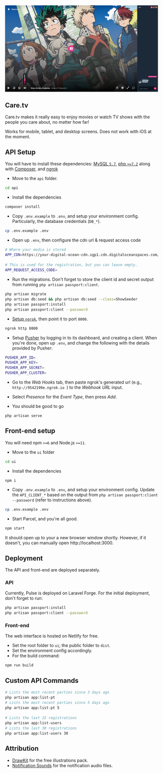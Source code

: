 ![preview](preview.png)
## Care.tv
Care.tv makes it really easy to enjoy movies or watch TV shows with the people you care about, no matter how far!

Works for mobile, tablet, and desktop screens. Does not work with iOS at the moment.

## API Setup
You will have to install these dependencies: [MySQL `5.7`](https://dev.mysql.com/downloads/mysql/5.7.html), [php `>=7.2`](https://thishosting.rocks/install-php-on-ubuntu/) along with [Composer](https://getcomposer.org/), and [ngrok](https://ngrok.com)

- Move to the `api` folder.
```bash
cd api
```
- Install the dependencies
```bash
composer install
```

- Copy `.env.example` to `.env`, and setup your environment config. Particularly, the database credentials (`DB_*`).
```bash
cp .env.example .env
```

- Open up `.env`, then configure the cdn url & request access code
```bash
# Where your media is stored
APP_CDN=https://your-digital-ocean-cdn.sgp1.cdn.digitaloceanspaces.com/

# This is used for the registration, but you can leave empty.
APP_REQUEST_ACCESS_CODE=
```

- Run the migrations. Don't forget to store the client id and secret output from running `php artisan passport:client`.
```bash
php artisan migrate
php artisan db:seed && php artisan db:seed --class=ShowSeeder
php artisan passport:install
php artisan passport:client --password
```

- [Setup `ngrok`](https://dashboard.ngrok.com/get-started), then point it to port `8000`.
```bash
ngrok http 8000
```

- Setup [Pusher](https://pusher.com/) by logging in to its dashboard, and creating a client. When you're done, open up `.env`, and change the following with the details provided by Pusher:
```bash
PUSHER_APP_ID=
PUSHER_APP_KEY=
PUSHER_APP_SECRET=
PUSHER_APP_CLUSTER=
```

- Go to the _Web Hooks_ tab, then paste ngrok's generated url (e.g., `http://9542199e.ngrok.io `) to the _Webhook URL_ input.

- Select _Presence_ for the _Event Type_, then press _Add_.

- You should be good to go
```bash
php artisan serve
```

## Front-end setup
You will need npm `>=6` and Node.js `>=11`.

- Move to the `ui` folder
```bash
cd ui
```

- Install the dependencies
```bash
npm i
```

- Copy `.env.example` to `.env`, and setup your environment config. Update the `API_CLIENT_*` based on the output from `php artisan passport:client --password` (refer to instructions above).
```bash
cp .env.example .env
```

- Start Parcel, and you're all good.
```bash
npm start
```

It should open up to your a new browser window shortly. However, if it doesn't, you can manually open http://localhost:3000.

## Deployment
The API and front-end are deployed separately.

### API
Currently, Pulse is deployed on Laravel Forge. For the initial deployment, don't forget to run:
```bash
php artisan passport:install
php artisan passport:client --password
```

### Front-end
The web interface is hosted on Netlify for free.
- Set the root folder to `ui`; the public folder to `dist`.
- Set the environment config accordingly.
- For the build command:
```bash
npm run build
```

## Custom API Commands
```bash
# Lists the most recent parties since 3 days ago
php artisan app:list-pt
# Lists the most recent parties since 5 days ago
php artisan app:list-pt 5

# Lists the last 15 registrations
php artisan app:list-users
# Lists the last 30 registrations
php artisan app:list-users 30
```

## Attribution
- [DrawKit](https://www.drawkit.io/illustrations/drawing-woman-colour) for the free illustrations pack.
- [Notification Sounds](https://notificationsounds.com/sound-effects) for the notification audio files.
